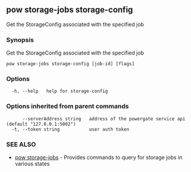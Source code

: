 ## pow storage-jobs storage-config

Get the StorageConfig associated with the specified job

### Synopsis

Get the StorageConfig associated with the specified job

```
pow storage-jobs storage-config [job-id] [flags]
```

### Options

```
  -h, --help   help for storage-config
```

### Options inherited from parent commands

```
      --serverAddress string   address of the powergate service api (default "127.0.0.1:5002")
  -t, --token string           user auth token
```

### SEE ALSO

-   [pow storage-jobs](pow_storage-jobs.md) - Provides commands to query for storage jobs in various states
